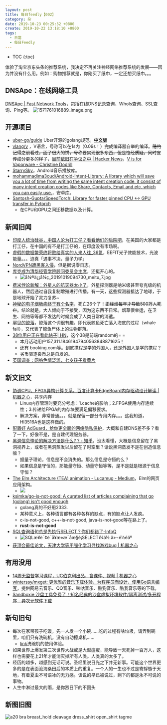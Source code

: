 ```yaml
---
layout: post
title: 每日feedly【002】
category: 杂
date: 2019-10-23 00:25:52 +0800
create: 2019-10-22 13:18:10 +0800
tags: 
  - 日常
  - 每日Feedly
---
```


- TOC
{:toc}

体验了淘宝京东头条的推荐系统，我决定不再关注神经网络推荐系统的发展——因为并没有什么用。例如：购物推荐就是，你刚买了纸巾，一定还想买纸巾。。。

## DNSApe：在线网络工具
[DNSApe | Fast Network Tools](https://dnsape.com/)，包括在线DNS记录查询、WhoIs查询、SSL查询、Ping等。
![1571761016889_image.png](https://i.loli.net/2019/10/23/rSnkW4euv3cRfgh.png) 

## 开源项目
* [uber-go/guide](https://github.com/uber-go/guide) Uber开源的golang规范。**[中文版](https://github.com/xxjwxc/uber_go_guide_cn)**
* [vlang/v](https://github.com/vlang/v) ，V语言，号称可以在1s内（0.09s！）完成编译器自举的编译。~~隐约记得之前看过，画了很大的饼，号称要实现很多东西，但是饱经质疑。同时宣传成分更多的样子~~，[目前依旧在争议之中 | Hacker News](https://news.ycombinator.com/item?id=21296855)，[V is for Vaporware - Christine Dodrill](https://christine.website/blog/v-vaporware-2019-06-23)
* [StarrySky](https://github.com/EspoirX/StarrySky)，Android音乐播放库。
* [mohammadima3oud/Android-Intent-Library: A library which will save you a lot of time from writing the same intent creation code. it consist of many intent creation codes like Share, Contacts, Email and etc, which you can easily use.](https://github.com/mohammadima3oud/Android-Intent-Library?utm_source=androidweekly.io&utm_medium=website)，安卓库。
* [Santosh-Gupta/SpeedTorch: Library for faster pinned CPU <-> GPU transfer in Pytorch](https://github.com/Santosh-Gupta/SpeedTorch)
  * 在CPU和GPU之间迁移数据以及计算。
  
## 新闻旧闻
* [印度人统治硅谷，中国人沦为打工仔？看看他们的后院吧](http://36kr.com/p/5258238.html?ktm_source=feed)，在美国的大家都是打工仔，在中国的有不是打工仔的，在印度没有市场啊。
* [虚假的数据繁荣终将败给真实的人来人往_36氪](https://36kr.com/p/5258202?ktm_source=feed)，EEFIT光子效能技术，光波能量。。。迫真「遇事不决，量子力学」
* [NordVPN遭黑客入侵](https://www.solidot.org/story?sid=62318)，但是据说零日志。
* [库克成为清华经管学院顾问委员会主席](https://www.solidot.org/story?sid=62321)，还挺开心的。
  * ![å¾®ä¿¡å¾ç_20191019094730_meitu_7.jpg](http://mis.sem.tsinghua.edu.cn/ueditor/jsp/upload/image/1571460851358032839.jpg)
* [费米悖论新解：外星人的航天器太小了](http://jandan.net/2019/10/22/micro-machines.html)，外星探测器是纳米级甚至夸克级的机器人，然后通过自我复制增殖进行传播。有一天，这些探测器抵达了地球，于是地球开始了灵力复苏~
* [神秘的电子烟肺病终于有个名字](http://jandan.net/2019/10/22/vaping-illness.html)，死亡26个了！~~正经烟每年才导致500万人死亡~~。结论就是，大人倾向于不接受，因为这东西不日常。烟草很幸运，在卫生、网络等等都不发达的时候变成了人类日常的消遣。
* [罕见的鲸落](http://jandan.net/2019/10/22/baleen-whale.html)，鲸落这个词很有趣，即代表鲸鱼死亡落入海底的过程（whale fall），又代表了鲸鱼尸体上的生物群落。
* [38位用户正在看此帖子| HN](https://news.ycombinator.com/item?id=21306423)，这个38是前端random的= =
  * 本月活动用户157,311.18461947940563848871625！
  * 还有 booking.com等。到底携程是学的外国人，还是外国人是学的携程？
  * 劣币驱逐良币总是自发的。
* [英国调查：网络色情泛滥，七岁孩子看黄片](http://jandan.net/2019/10/19/porn-online.html)

## 新文旧文
* [协调CPU、FPGA异构计算关系，百度计算卡EdgeBoard内存驱动设计解读 | 机器之心](https://www.jiqizhixin.com/articles/2019-10-22-3)，共享内存
  * Linux内存管理时要充分考虑：1.cache的影响；2.FPGA使用内存连续性；3.传递给FPGA的内存块要满足偏移要求。
  * 解决方案，非常普通。。。就是保留一部分专用内存。。。这我知道，HI3516A也是这样做的。
* [配置好 AdGuard，给你更全面的网络隐私保护](https://sspai.com/post/57021)，大概和自建DNS差不多？看了一下，好像不是，是自建代理服务器。
* [黑洞信息悖论的解决方法是什么? ? - 知乎](https://www.zhihu.com/question/29488853/answer/864458860)，没太看懂，大概是信息留在了黑洞视界上，或者在黑洞蒸发以后留在了时空里？话说黑洞蒸发不是在创造信息嘛？
  * 据量子理论，信息是不会消失的。那么信息是守恒的么？
  * 如果信息是守恒的，那能量守恒、动量守恒等等，是不是就是根源于信息守恒？
* [The Elm Architecture (TEA) animation - Lucamug - Medium](https://medium.com/@l.mugnaini/the-elm-architecture-tea-animation-3efc555e8faf)，Elm的网页应用架构。
  * ![](https://miro.medium.com/max/800/1*dZFJ9fnMH-2c3B8byqrDmw.gif)
* [ksimka/go-is-not-good: A curated list of articles complaining that go (golang) isn't good enough](https://github.com/ksimka/go-is-not-good)
  * golang真的不好用2333.
  * 某种意义上，各种语言都有各种各样的缺点，有的缺点让人发疯。
  * c-is-not-good, c++-is-not-good, java-is-not-good等在路上了。
  * **rust-is-not-good**
* [SQL查询语句总是先执行SELECT？你们都错了-InfoQ](https://www.infoq.cn/article/Oke8hgilga3PTZ3gWvbg)
  * ![SQLæ¥è¯¢è¯­å¥æ»æ¯åæ§è¡SELECTï¼ä½ ä»¬é½éäº](https://static001.infoq.cn/resource/image/0c/e1/0ccea5f337ea2f582fe07c643bc12ae1.jpeg)
* [获顶会最佳论文，天津大学等用强化学习寻找游戏bug | 机器之心](https://www.jiqizhixin.com/articles/2019-10-22-11)
## 有用没用
* [14周无监督学习课程，UC伯克利出品，含课件、视频 | 机器之心](https://www.jiqizhixin.com/articles/2019-10-22-10)
* [winterssy/mxget: 更优雅的音乐下载体验，为程序员而设计，使用Go语言编写](https://github.com/winterssy/mxget)，提供网易云音乐、QQ音乐、咪咕音乐、酷狗音乐、酷我音乐等的下载。
* [Sandboxie 沙盘工具免费了！知名经典的沙盒虚拟环境软件/隔离测试/多开程序 - 异次元软件下载](https://www.iplaysoft.com/sandboxie.html)

## 新句旧句
* 每次在家带孩子吃饭，先一人发一个小碗……吃的过程有啥垃圾，请弄到碗里，咱们只有洗碗机，没有自动擦桌机……
  * [link](https://post.smzdm.com/p/a99v89r0/)洗碗机的使用体验。
* 如果世界上爆发第三次世界大战或是大型瘟疫，能导致一天死掉一百万人，这样也需要花上21年才能消灭掉所有人类。人类真的太多了。
* 经历的越多，越感到无话可说。圣经里说日光之下并无新事。可能这个世界更多的是在表面沧海桑田后的本质上的重复。一个人的一生也不过是寄蜉蝣于天地，有着夏虫不可语冰的无力感。该说的早已被说过，剩下的都是永不可说的事物。
* 人生中淋过最大的雨，是你烈日下的不回头
  
## 新图旧图
![a20 bra breast_hold cleavage dress_shirt open_shirt tagme](https://files.yande.re/sample/bd4bccc29a2ed30b2f1f07376271751e/yande.re%20580284%20sample%20a20%20bra%20breast_hold%20cleavage%20dress_shirt%20open_shirt%20tagme.jpg)